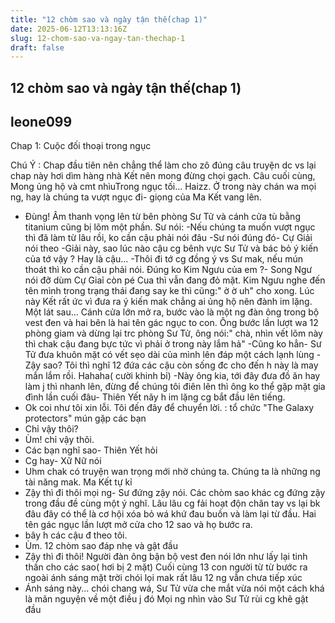 ```yaml
---
title: "12 chòm sao và ngày tận thế(chap 1)"
date: 2025-06-12T13:13:16Z
slug: 12-chom-sao-va-ngay-tan-thechap-1
draft: false
---
```


## 12 chòm sao và ngày tận thế(chap 1)

## leone099

Chap 1: Cuộc đối thoại trong ngục

Chú Ý : Chap đầu tiên nên chẳng thể làm cho zô đúng câu truyện dc vs lại chap này hơi dìm hàng nhà Kết nên mong đừng chọi gạch. Câu cuối cùng, Mong ủng hộ và cmt nhìuTrong ngục tối...
Haizz. Ở trong này chán wa mọi ng, hay là chúng ta vượt ngục đi- giọng của Ma Kết vang lên.
 - Đùng! Âm thanh vọng lên từ bên phòng Sư Tử và cánh cửa tù bằng titanium cũng bị lõm một phần. Sư nói:
 -Nếu chúng ta muốn vượt ngục thì đã làm từ lâu rồi, ko cần cậu phải nói đâu
-Sư nói đúng đó- Cự Giải nói theo
-Giải này, sao lúc nào cậu cg bênh vực Sư Tử và bác bỏ ý kiến của tớ vậy ? Hay là cậu...
 -Thôi đi tớ cg đồng ý vs Sư mak, nếu mún thoát thì ko cần cậu phải nói. Đúng ko Kim Ngưu của em ?- Song Ngư nói đỡ dùm Cự Giaỉ còn pé Cua thì vẫn đang đỏ mặt.
 Kim Ngưu nghe đến tên mình trong trạng thái đang say ke thì cũng:" ờ ờ uh" cho xong. Lúc này Kết rất ức vì đưa ra ý kiến mak chẳng ai ủng hộ nên đành im lặng.
 Một lát sau...
 Cánh cửa lớn mở ra, bước vào là một ng đàn ông trong bộ vest đen và hai bên là hai tên gác ngục to con. Ông bước lần lượt wa 12 phòng giam và dừng lại trc phòng Sư Tử, ông nói:" chà, nhìn vết lõm này thì chak cậu đang bực tức vì phải ở trong này lắm hả"
 -Cũng ko hẳn- Sư Tử đưa khuôn mặt có vết sẹo dài của mình lên đáp một cách lạnh lùng
 -Zậy sao? Tôi thì nghĩ 12 đứa các cậu còn sống đc cho đến h này là may mắn lắm rồi. Hahaha( cười khinh bỉ)
 -Này ông kia, tới đây đưa đồ ăn hay làm j thì nhanh lên, đừng để chúng tôi điên lên thì ông ko thể gặp mặt gia đình lần cuối đâu- Thiên Yết nãy h im lặng cg bắt đầu lên tiếng.
 - Ok coi như tôi xin lỗi. Tôi đến đây để chuyển lời. : tổ chức "The Galaxy protectors" mún gặp các bạn
 - Chỉ vậy thôi?
 - Ùm! chỉ vậy thôi.
 - Các bạn nghĩ sao- Thiên Yết hỏi
 - Cg hay- Xữ Nữ nói
 - Uhm chak có truyện wan trọng mới nhờ chúng ta. Chúng ta là những ng tài năng mak. Ma Kết tự kỉ
 - Zậy thì đi thôi mọi ng- Sư đứng zậy nói.
 Các chòm sao khác cg đứng zậy trong đầu đề cùng một ý nghĩ. Lâu lâu cg fải hoạt độn chân tay vs lại bk đâu đây có thể là cơ hội xóa bỏ wá khứ đau buồn và làm lại từ đầu. Hai tên gác ngục lần lượt mở cửa cho 12 sao và họ bước ra.
 - bây h các cậu đ theo tôi. 
 - Ùm. 12 chòm sao đáp nhẹ và gật đầu
 - Zậy thì đi thôi! Người đàn ông bận bộ vest đen nói lớn như lấy lại tinh thần cho các sao( hơi bị 2 mặt)
 Cuối cùng 13 con người từ từ bước ra ngoài ánh sáng mặt trời chói lọi mak rất lâu 12 ng vẫn chưa tiếp xúc
 - Ánh sáng này... chói chang wá, Sư Tử vừa che mắt vừa nói một cách khá là mãn nguyện về một điều j đó
 Mọi ng nhìn vào Sư Tử rùi cg khẽ gật đầu